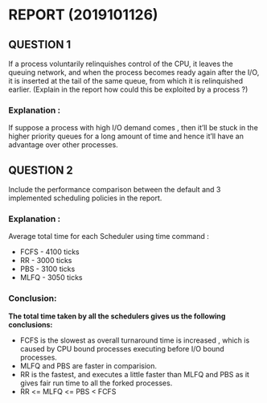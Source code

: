 # REPORT (2019101126)

## QUESTION 1
If a process voluntarily relinquishes control of the CPU, it leaves the queuing network, and when the process becomes ready again after the I/O, it is inserted at the tail of the same queue, from which it is relinquished earlier. (Explain in the report how could this be exploited by a process ?)

### Explanation : 
If suppose a process with high I/O demand comes , then it’ll be stuck in the higher priority queues for a long amount of time and hence it’ll have an advantage over other processes.

## QUESTION 2 
Include the performance comparison between the default and 3 implemented
scheduling policies in the report.

### Explanation : 
Average total time for each Scheduler using time command :
* FCFS - 4100 ticks
* RR - 3000 ticks
* PBS -  3100 ticks
* MLFQ -  3050 ticks

### Conclusion:
**The total time taken by all the schedulers gives us the following conclusions:**
* FCFS is the slowest as overall turnaround time is increased , which is caused by CPU bound processes executing before I/O bound processes.
* MLFQ and PBS are faster in comparision.
* RR is the fastest, and executes a little faster than MLFQ and PBS as it gives fair run time to all the forked processes.
* RR <= MLFQ <= PBS < FCFS